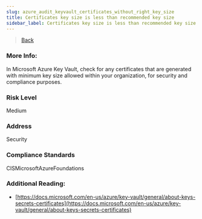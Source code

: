 ```yaml
---
slug: azure_audit_keyvault_certificates_without_right_key_size
title: Certificates key size is less than recommended key size
sidebar_label: Certificates key size is less than recommended key size
---
```

> [Back](../../azurekeyvaultaudit)

### More Info:
In Microsoft Azure Key Vault, check for any certificates that are generated with minimum key size allowed within your organization, for security and compliance purposes.

### Risk Level
Medium

### Address
Security

### Compliance Standards
CISMicrosoftAzureFoundations

### Additional Reading:
- [https://docs.microsoft.com/en-us/azure/key-vault/general/about-keys-secrets-certificates](https://docs.microsoft.com/en-us/azure/key-vault/general/about-keys-secrets-certificates) 
